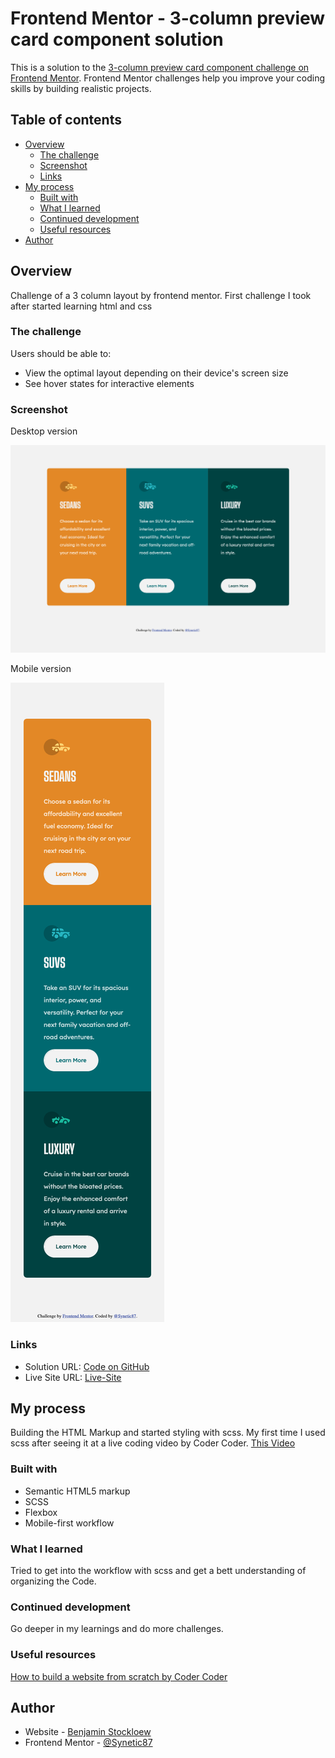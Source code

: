 # Frontend Mentor - 3-column preview card component solution

This is a solution to the [3-column preview card component challenge on Frontend Mentor](https://www.frontendmentor.io/challenges/3column-preview-card-component-pH92eAR2-). Frontend Mentor challenges help you improve your coding skills by building realistic projects.

## Table of contents

- [Overview](#overview)
  - [The challenge](#the-challenge)
  - [Screenshot](#screenshot)
  - [Links](#links)
- [My process](#my-process)
  - [Built with](#built-with)
  - [What I learned](#what-i-learned)
  - [Continued development](#continued-development)
  - [Useful resources](#useful-resources)
- [Author](#author)

## Overview

Challenge of a 3 column layout by frontend mentor.
First challenge I took after started learning html and css

### The challenge

Users should be able to:

- View the optimal layout depending on their device's screen size
- See hover states for interactive elements

### Screenshot

Desktop version

![desktop-version](/screenshot/desktop-view.png)

Mobile version

![mobile-version](/screenshot/mobile-view.png)

### Links

- Solution URL: [Code on GitHub](https://github.com/Synetic87/Frontend-Mentor---3-column-preview-card-component)
- Live Site URL: [Live-Site](https://stockloew.de/frontendmentor/3-column-preview-card-component/index.html)

## My process

Building the HTML Markup and started styling
with scss. My first time I used scss after seeing it at a live coding video by Coder Coder. [This Video](https://youtube.com/playlist?list=PLUWqFDiirlsuYscECzks6zIZWr_Cfcx9k)

### Built with

- Semantic HTML5 markup
- SCSS
- Flexbox
- Mobile-first workflow

### What I learned

Tried to get into the workflow with scss and get a bett understanding of organizing the Code.

### Continued development

Go deeper in my learnings and do more challenges.

### Useful resources

[How to build a website from scratch by Coder Coder](https://youtube.com/playlist?list=PLUWqFDiirlsuYscECzks6zIZWr_Cfcx9k)

## Author

- Website - [Benjamin Stockloew](https://github.com/Synetic87)
- Frontend Mentor - [@Synetic87](https://www.frontendmentor.io/profile/Synetic87)

